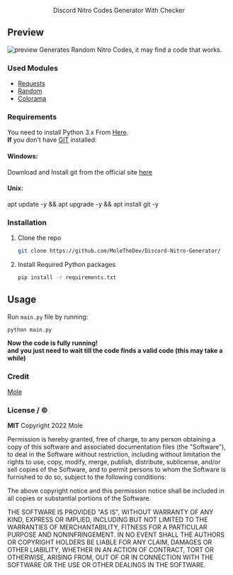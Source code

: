 
<p align="center">
   Discord Nitro Codes Generator With Checker

## Preview

<img src="https://i.ibb.co/p28Ssm0/IMG-20220209-172438.jpg" alt="preview">
Generates Random Nitro Codes, it may find a code that works.

### Used Modules

* [Requests](https://github.com/psf/requests)
* [Random](https://docs.python.org/3/library/random.html)
* [Colorama](https://github.com/tartley/colorama)

### Requirements
You need to install Python 3.x From [Here](https://www.python.org).<br>
**If** you don't have [GIT](https://git-scm.com/) installed:
#### Windows:
Download and Install git from the official site [here](https://git-scm.com/download/win)

#### Unix:
apt update -y && apt upgrade -y && apt install git -y

### Installation
1. Clone the repo
   ```sh
   git clone https://github.com/MoleTheDev/Discord-Nitro-Generator/
   ```
2. Install Required Python packages
   ```sh
   pip install -r requirements.txt
   ```
## Usage
Run ```main.py``` file by running:
```
python main.py
```
**Now the code is fully running!<br>and you just need to wait till the code finds a valid code (this may take a while)**

### Credit
[Mole](https://github.com/MoleTheDev/)

### License / ©️
**MIT**
Copyright 2022 Mole

Permission is hereby granted, free of charge, to any person obtaining a copy of this software and associated documentation files (the "Software"), to deal in the Software without restriction, including without limitation the rights to use, copy, modify, merge, publish, distribute, sublicense, and/or sell copies of the Software, and to permit persons to whom the Software is furnished to do so, subject to the following conditions:

The above copyright notice and this permission notice shall be included in all copies or substantial portions of the Software.

THE SOFTWARE IS PROVIDED "AS IS", WITHOUT WARRANTY OF ANY KIND, EXPRESS OR IMPLIED, INCLUDING BUT NOT LIMITED TO THE WARRANTIES OF MERCHANTABILITY, FITNESS FOR A PARTICULAR PURPOSE AND NONINFRINGEMENT. IN NO EVENT SHALL THE AUTHORS OR COPYRIGHT HOLDERS BE LIABLE FOR ANY CLAIM, DAMAGES OR OTHER LIABILITY, WHETHER IN AN ACTION OF CONTRACT, TORT OR OTHERWISE, ARISING FROM, OUT OF OR IN CONNECTION WITH THE SOFTWARE OR THE USE OR OTHER DEALINGS IN THE SOFTWARE.
